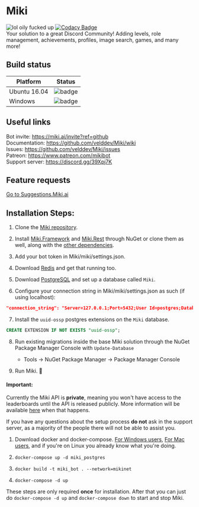 # Miki
![lol oily fucked up](https://discordbots.org/api/widget/status/160105994217586689.svg) [![Codacy Badge](https://api.codacy.com/project/badge/Grade/0181e7d12f8344fd9950067e80f53f74)](https://www.codacy.com/app/velddev/Miki?utm_source=github.com&amp;utm_medium=referral&amp;utm_content=velddev/Miki&amp;utm_campaign=Badge_Grade) 
<br>
Your solution to a great Discord Community! Adding levels, role management, achievements, profiles, image search, games, and many more!

## Build status
| Platform | Status |
| --- | --- |
| Ubuntu 16.04 | ![badge](https://dev.azure.com/mikibot/Miki/_apis/build/status/miki-ubuntu-master) |
| Windows | ![badge](https://dev.azure.com/mikibot/Miki/_apis/build/status/miki-windows-master) |

## Useful links
Bot invite: https://miki.ai/invite?ref=github<br>
Documentation: https://github.com/velddev/Miki/wiki<br>
Issues: https://github.com/velddev/Miki/issues<br>
Patreon: https://www.patreon.com/mikibot<br>
Support server: https://discord.gg/39Xpj7K<br>


## Feature requests
[Go to Suggestions.Miki.ai](https://suggestions.miki.ai)


## Installation Steps:

1) Clone the [Miki repository](https://github.com/Mikibot/Miki.git).

2) Install [Miki.Framework](https://github.com/Mikibot/Miki.Framework.git) and [Miki.Rest](https://github.com/Mikibot/Miki.Rest.git) through NuGet or clone them as well, along with the [other dependencies](https://github.com/Mikibot/Miki#dependencies).

3) Add your bot token in Miki/miki/settings.json.

4) Download [Redis](https://redis.io/download) and get that running too.

5) Download [PostgreSQL](https://www.postgresql.org/) and set up a database called `Miki`.

6) Configure your connection string in Miki/miki/settings.json as such (if using localhost):

```json
"connection_string": "Server=127.0.0.1;Port=5432;User Id=postgres;Database=Miki;"
```

7) Install the `uuid-ossp` postgres extensions on the `Miki` database.

```sql
CREATE EXTENSION IF NOT EXISTS "uuid-ossp";
```

8) Run existing migrations inside the base Miki solution through the NuGet Package Manager Console with `Update-Database`

    * Tools -> NuGet Package Manager -> Package Manager Console
    
9) Run Miki. 🎉


#### Important:
Currently the Miki API is __private__, meaning you won't have access to the leaderboards until the API is released publicly. More information will be available [here](https://github.com/mikibot/miki/wiki/API-Leaderboards) when that happens.

If you have any questions about the setup process **do not** ask in the support server, as a majority of the people there will not be able to assist you.

1. Download docker and docker-compose. [For Windows users](https://docs.docker.com/docker-for-windows/install/),
[For Mac users](https://docs.docker.com/docker-for-mac/install/), and if you're on Linux you already know what you're doing.

2. `docker-compose up -d miki_postgres`

3. `docker build -t miki_bot . --network=mikinet`

4. `docker-compose -d up`

These steps are only required **once** for installation. After that 
you can just do `docker-compose -d up` and `docker-compose down`
to start and stop Miki.
